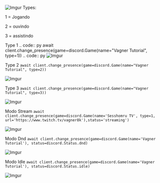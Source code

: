 ![Imgur](https://i.imgur.com/Ppj8XVL.png)
 Types:<p>
 1 = Jogando<p>
 2 = ouvindo<p>
 3 = assistindo<p>

Type 1
.. code:: py
await client.change_presence(game=discord.Game(name="Vagner Tutorial", type=1))
.. code:: py
![Imgur](https://i.imgur.com/5KJZMdb.jpg)

Type 2
```await client.change_presence(game=discord.Game(name="Vagner Tutorial", type=2))```

![Imgur](https://i.imgur.com/735pB21.jpg)

Type 3
```await client.change_presence(game=discord.Game(name="Vagner Tutorial", type=3))```

![Imgur](https://i.imgur.com/0PIRMWf.jpg)

Modo Stream
```await client.change_presence(game=discord.Game(name='Sesshomru TV', type=1, url='https://www.twitch.tv/vagner8k'),status='streaming')```

![Imgur](https://i.imgur.com/6uTj8vD.jpg)

Modo Dnd
```await client.change_presence(game=discord.Game(name='Vagner Tutorial'), status=discord.Status.dnd)```

![Imgur](https://i.imgur.com/ztJ1qmg.jpg)

Modo Idle
```await client.change_presence(game=discord.Game(name='Vagner Tutorial'), status=discord.Status.idle)```

![Imgur](https://i.imgur.com/bcJQVIc.jpg)



